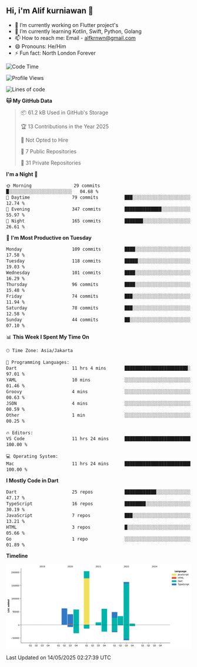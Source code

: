 ## Hi, i'm Alif kurniawan 👋

- 🔭 I’m currently working on Flutter project's
- 🌱 I’m currently learning Kotlin, Swift, Python, Golang
- 📫 How to reach me: Email - alfkrnwn@gmail.com
- 😄 Pronouns: He/Him
- ⚡ Fun fact: North London Forever

<!--START_SECTION:waka-->
![Code Time](http://img.shields.io/badge/Code%20Time-14%20hrs%202%20mins-blue)

![Profile Views](http://img.shields.io/badge/Profile%20Views-107-blue)

![Lines of code](https://img.shields.io/badge/From%20Hello%20World%20I%27ve%20Written-683.1%20thousand%20lines%20of%20code-blue)

**🐱 My GitHub Data** 

> 📦 61.2 kB Used in GitHub's Storage 
 > 
> 🏆 13 Contributions in the Year 2025
 > 
> 🚫 Not Opted to Hire
 > 
> 📜 7 Public Repositories 
 > 
> 🔑 31 Private Repositories 
 > 
**I'm a Night 🦉** 

```text
🌞 Morning                29 commits          █░░░░░░░░░░░░░░░░░░░░░░░░   04.68 % 
🌆 Daytime                79 commits          ███░░░░░░░░░░░░░░░░░░░░░░   12.74 % 
🌃 Evening                347 commits         ██████████████░░░░░░░░░░░   55.97 % 
🌙 Night                  165 commits         ███████░░░░░░░░░░░░░░░░░░   26.61 % 
```
📅 **I'm Most Productive on Tuesday** 

```text
Monday                   109 commits         ████░░░░░░░░░░░░░░░░░░░░░   17.58 % 
Tuesday                  118 commits         █████░░░░░░░░░░░░░░░░░░░░   19.03 % 
Wednesday                101 commits         ████░░░░░░░░░░░░░░░░░░░░░   16.29 % 
Thursday                 96 commits          ████░░░░░░░░░░░░░░░░░░░░░   15.48 % 
Friday                   74 commits          ███░░░░░░░░░░░░░░░░░░░░░░   11.94 % 
Saturday                 78 commits          ███░░░░░░░░░░░░░░░░░░░░░░   12.58 % 
Sunday                   44 commits          ██░░░░░░░░░░░░░░░░░░░░░░░   07.10 % 
```


📊 **This Week I Spent My Time On** 

```text
🕑︎ Time Zone: Asia/Jakarta

💬 Programming Languages: 
Dart                     11 hrs 4 mins       ████████████████████████░   97.01 % 
YAML                     10 mins             ░░░░░░░░░░░░░░░░░░░░░░░░░   01.46 % 
Groovy                   4 mins              ░░░░░░░░░░░░░░░░░░░░░░░░░   00.63 % 
JSON                     4 mins              ░░░░░░░░░░░░░░░░░░░░░░░░░   00.59 % 
Other                    1 min               ░░░░░░░░░░░░░░░░░░░░░░░░░   00.25 % 

🔥 Editors: 
VS Code                  11 hrs 24 mins      █████████████████████████   100.00 % 

💻 Operating System: 
Mac                      11 hrs 24 mins      █████████████████████████   100.00 % 
```

**I Mostly Code in Dart** 

```text
Dart                     25 repos            ████████████░░░░░░░░░░░░░   47.17 % 
TypeScript               16 repos            ████████░░░░░░░░░░░░░░░░░   30.19 % 
JavaScript               7 repos             ███░░░░░░░░░░░░░░░░░░░░░░   13.21 % 
HTML                     3 repos             █░░░░░░░░░░░░░░░░░░░░░░░░   05.66 % 
Go                       1 repo              ░░░░░░░░░░░░░░░░░░░░░░░░░   01.89 % 
```



**Timeline**

![Lines of Code chart](https://raw.githubusercontent.com/awanderer11/awanderer11/main/assets/bar_graph.png)


 Last Updated on 14/05/2025 02:27:39 UTC
<!--END_SECTION:waka-->
